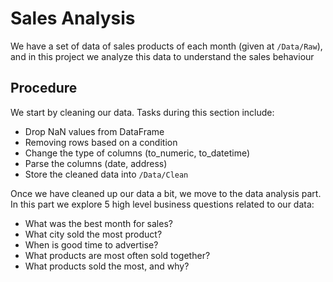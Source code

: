 # Sales Analysis
We have a set of data of sales products of each month (given at `/Data/Raw`), and in this project we analyze this data to understand the sales behaviour

## Procedure
We start by cleaning our data. Tasks during this section include:
- Drop NaN values from DataFrame
- Removing rows based on a condition
- Change the type of columns (to_numeric, to_datetime)
- Parse the columns (date, address)
- Store the cleaned data into `/Data/Clean`

Once we have cleaned up our data a bit, we move to the data analysis part. In this part we explore 5 high level business questions related to our data:
- What was the best month for sales?
- What city sold the most product?
- When is good time to advertise?
- What products are most often sold together?
- What products sold the most, and why?
